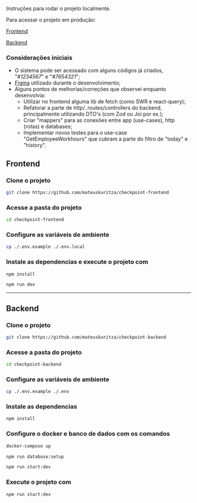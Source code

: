 Instruções para rodar o projeto localmente.

Para acessar o projeto em produção:

[Frontend](https://checkpoint-frontend-one.vercel.app/)

[Backend](https://checkpoint-backend-production.up.railway.app/)

### Considerações iniciais

-   O sistema pode ser acessado com alguns códigos já criados, "_#1234567_" e "_#7654321_";
-   [Figma](https://www.figma.com/proto/4Ajs7agy7CbHov9WJGOete/Ilumeo---Teste-Fullstack---C%C3%B3pia-Kuritza?node-id=1-3&scaling=contain&page-id=0%3A1&starting-point-node-id=1%3A3&show-proto-sidebar=1) utilizado durante o desenvolvimento;
-   Alguns pontos de melhorias/correções que observei enquanto desenvolvia:
    -   Utilizar no frontend alguma lib de fetch (como SWR e react-query);
    -   Refatorar a parte de http/..routes/controllers do backend, principalmente utilizando DTO's (com Zod ou Joi por ex.);
    -   Criar "mappers" para as conexões entre app (use-cases), http (rotas) e databases;
    -   Implementar novos testes para o use-case "GetEmployeeWorkhours" que cubram a parte do filtro de "today" e "history".

## Frontend

### Clone o projeto

```bash
git clone https://github.com/mateuskuritza/checkpoint-frontend
```

### Acesse a pasta do projeto

```bash
cd checkpoint-frontend
```

### Configure as variáveis de ambiente

```bash
cp ./.env.example ./.env.local
```

### Instale as dependencias e execute o projeto com

```bash
npm install

npm run dev
```

---

## Backend

### Clone o projeto

```bash
git clone https://github.com/mateuskuritza/checkpoint-backend
```

### Acesse a pasta do projeto

```bash
cd checkpoint-backend
```

### Configure as variáveis de ambiente

```bash
cp ./.env.example ./.env
```

### Instale as dependencias

```bash
npm install
```

### Configure o docker e banco de dados com os comandos

```bash
docker-compose up

npm run database:setup

npm run start:dev
```

### Execute o projeto com

```bash
npm run start:dev
```
